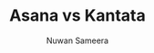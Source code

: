 ---
is_programmatic_layout_6: true
draft: false
title: "Asana vs Kantata"
snippet: "Asana vs Kantata"
image:
  src: /images/pseo/asana-vs-kantata.png
  alt: "project management, resource management, collaboration, productivity"
publishDate: 2024-12-23
category: ""
author: "Nuwan Sameera"
tags:
  - "Project Management"
  - "Collaboration"
  - "Enterprise"
  - "Team"
tools:
  Asana:
    sub_title: "Simplifying Team Collaboration"
    main_content: "Asana is known for its intuitive interface and straightforward approach to task management. It's perfect for teams looking for a tool that prioritizes simplicity without sacrificing essential project-tracking features. From creating task boards to assigning deadlines, Asana shines in its ability to keep projects moving seamlessly. However, some users find its features limiting when it comes to advanced customization or scalability for larger, more complex workflows."
    features: ["Visual project views, including timelines, boards, and calendars.","Simple task assignment with due dates and priority levels.","Integration with tools like Slack, Google Workspace, and Microsoft Teams.","Easy-to-use mobile app for project updates on the go."]
    analytics_rate: "⭐⭐⭐⭐⭐"
    analytics_review: "Clear and effective"
    customization_rate: "⭐⭐⭐"
    customization_review: "Basic customization"
    collaboration_features_rate: "⭐⭐⭐⭐"
    collaboration_features_review: "Strong collaboration tools"
    self_hosted: false
    open_source: false
    pricing: "Free & Paid plans"
  Kantata:
    sub_title: "Empowering Project Success"
    main_content: "Kantata is designed for professional services organizations, offering robust resource management and project tracking capabilities. It provides deep insights into project performance and resource utilization, making it ideal for teams that need to manage complex projects with multiple stakeholders. While its focus on enterprise-level features is a strength, it may not be as user-friendly for smaller teams or those new to project management software."
    features: ["Advanced resource management and allocation tools.","Comprehensive reporting and analytics capabilities.","Integration with various ERP and CRM systems.","Customizable dashboards and workflows for tracking progress."]
    analytics_rate: "⭐⭐⭐⭐"
    analytics_review: "Insightful and detailed"
    customization_rate: "⭐⭐⭐⭐⭐"
    customization_review: "Highly customizable for enterprise needs"
    collaboration_features_rate: "⭐⭐⭐⭐"
    collaboration_features_review: "Good collaboration features but may require training"
    self_hosted: true
    open_source: false
    pricing: "Contact for pricing"
description: Discover the best project management tools for your business. Compare Asana, Kantata, and Worklenz to find the perfect solution for your team's needs.
related: [asana-vs-hive, asana-vs-runn, asana-vs-teamdeck, asana-vs-flow]
---
